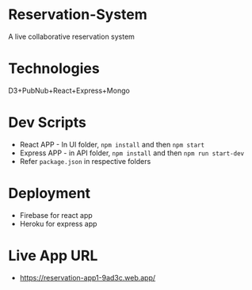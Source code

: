 # Reservation-System

A live collaborative reservation system

# Technologies

D3+PubNub+React+Express+Mongo

# Dev Scripts

- React APP - In UI folder, `npm install` and then `npm start`
- Express APP - in API folder, `npm install` and then `npm run start-dev`
- Refer `package.json` in respective folders

# Deployment

- Firebase for react app
- Heroku for express app

# Live App URL
- https://reservation-app1-9ad3c.web.app/
